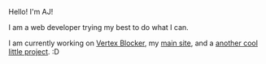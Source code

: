 Hello! I'm AJ!

I am a web developer trying my best to do what I can.

I am currently working on <a href="https://github.com/vertexblocker" target="_blank">Vertex Blocker</a>, my <a href="https://github.com/ajtabjs/ajtabjs.github.io" target="_blank">main site</a>, and a <a href="https://github.com/theeagledev" target="_blank">another cool little project</a>. :D
